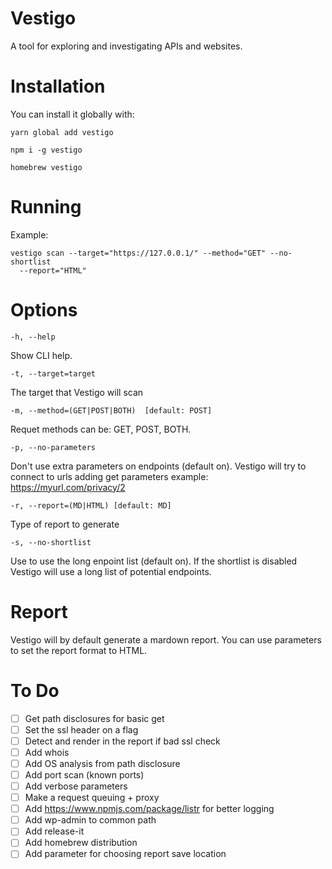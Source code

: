 # Vestigo
 
 A tool for exploring and investigating APIs and websites.

# Installation

You can install it globally with:

```
yarn global add vestigo
```

```
npm i -g vestigo
```

```
homebrew vestigo
```

# Running

Example:

```
vestigo scan --target="https://127.0.0.1/" --method="GET" --no-shortlist 
  --report="HTML"
```

# Options

```
-h, --help
```
Show CLI help.

```
-t, --target=target
```
The target that Vestigo will scan

```
-m, --method=(GET|POST|BOTH)  [default: POST]
```
Requet methods can be: GET, POST, BOTH.

```
-p, --no-parameters
```
Don't use extra parameters on endpoints (default on). Vestigo will try to connect to urls adding get parameters example: https://myurl.com/privacy/2

```
-r, --report=(MD|HTML) [default: MD]
```
Type of report to generate

```
-s, --no-shortlist
```
Use to use the long enpoint list (default on). If the shortlist is disabled Vestigo will use a long list of potential endpoints.

# Report

Vestigo will by default generate a mardown report. You can use parameters to set the report format to HTML.

# To Do

- [ ] Get path disclosures for basic get
- [ ] Set the ssl header on a flag
- [ ] Detect and render in the report if bad ssl check
- [ ] Add whois
- [ ] Add OS analysis from path disclosure
- [ ] Add port scan (known ports)
- [ ] Add verbose parameters
- [ ] Make a request queuing + proxy
- [ ] Add https://www.npmjs.com/package/listr for better logging
- [ ] Add wp-admin to common path
- [ ] Add release-it
- [ ] Add homebrew distribution
- [ ] Add parameter for choosing report save location
